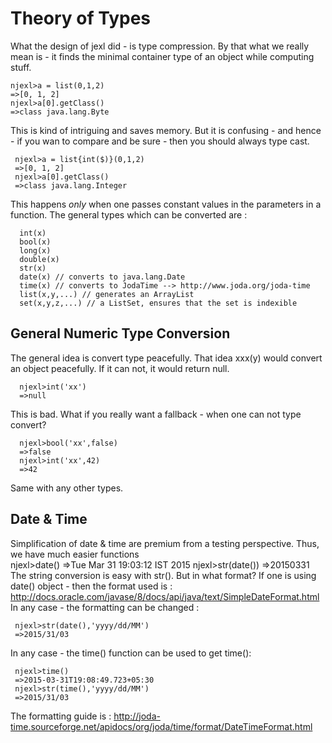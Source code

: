 # Theory of Types 

What the design of jexl did - is type compression.
By that what we really mean is - it finds the minimal container type of an object while computing stuff.

    njexl>a = list(0,1,2)
    =>[0, 1, 2]
    njexl>a[0].getClass()
    =>class java.lang.Byte

This is kind of intriguing and saves memory.
But it is confusing - and hence - if you wan to compare and be sure - then you should always type cast.
    
     njexl>a = list{int($)}(0,1,2)
     =>[0, 1, 2]
     njexl>a[0].getClass()
     =>class java.lang.Integer

   
This happens *only* when one passes constant values in the parameters in a function.
The general types which can be converted are : 
     
      int(x)
      bool(x)
      long(x)
      double(x)
      str(x)
      date(x) // converts to java.lang.Date 
      time(x) // converts to JodaTime --> http://www.joda.org/joda-time
      list(x,y,...) // generates an ArrayList 
      set(x,y,z,...) // a ListSet, ensures that the set is indexible 

## General Numeric Type Conversion 
The general idea is convert type peacefully.
That idea xxx(y) would convert an object peacefully. If it can not, it would return null.

      njexl>int('xx')
      =>null

This is bad. What if you really want a fallback - when one can not type convert?

      njexl>bool('xx',false)
      =>false 
      njexl>int('xx',42)
      =>42

Same with any other types.
      
## Date & Time
Simplification of date & time are premium from a testing perspective.
Thus, we have much easier functions      
     njexl>date()
     =>Tue Mar 31 19:03:12 IST 2015
     njexl>str(date())
     =>20150331
The string conversion is easy with str(). But in what format?
If one is using date() object - then the format used is : http://docs.oracle.com/javase/8/docs/api/java/text/SimpleDateFormat.html 
In any case - the formatting can be changed : 

     njexl>str(date(),'yyyy/dd/MM')
     =>2015/31/03
In any case - the time() function can be used to get time():

     njexl>time()
     =>2015-03-31T19:08:49.723+05:30
     njexl>str(time(),'yyyy/dd/MM')
     =>2015/31/03

The formatting guide is : http://joda-time.sourceforge.net/apidocs/org/joda/time/format/DateTimeFormat.html

 



